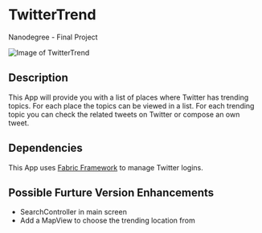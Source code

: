 # TwitterTrend
Nanodegree - Final Project

![Image of TwitterTrend](https://raw.githubusercontent.com/hiro42/TwitterTrend/master/preview.png)

## Description
This App will provide you with a list of places where Twitter has trending topics. For each place the topics can be viewed in a list. For each trending topic you can check the related tweets on Twitter or compose an own tweet.

## Dependencies
This App uses [Fabric Framework](https://get.fabric.io) to manage Twitter logins.

## Possible Furture Version Enhancements
* SearchController in main screen
* Add a MapView to choose the trending location from
